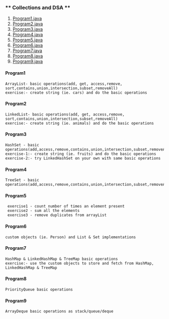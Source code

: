 ###  ** Collections and DSA ** ###

1. [Program1.java](#Program1)
2. [Program2.java](#Program2)
3. [Program3.java](#program3)
4. [Program4.java](#program4)
5. [Program5.java](#program5)
6. [Program6.java](#program6)
7. [Program7.java](#program7)
8. [Program8.java](#program8)
9. [Program9.java](#program9)

#### Program1
    ArrayList- basic operations(add, get, access,remove, sort,contains,union,intersection,subset,removeAll)
    exercise:- create string (ie. cars) and do the basic operations

#### Program2
    LinkedList- basic operations(add, get, access,remove, sort,contains,union,intersection,subset,removeAll)
    exercise:- create string (ie. animals) and do the basic operations

#### Program3
    HashSet - basic operations(add,access,remove,contains,union,intersection,subset,removeAll)
    exercise-1:- create string (ie. fruits) and do the basic operations
    exercise-2:- try LinkedHashSet on your own with same basic operations

#### Program4
    TreeSet - basic operations(add,access,remove,contains,union,intersection,subset,removeAll,headSet,tailSet,floor,ceiling)

#### Program5
     exercise1 - count number of times an element present
     exercise2 - sum all the elements
     exercise3 - remove duplicates from arrayList
     
#### Program6
    custom objects (ie. Person) and List & Set implementations 
    
#### Program7
    HashMap & LinkedHashMap & TreeMap basic operations
    exercise:- use the custom objects to store and fetch from HashMap, LinkedHashMap & TreeMap

#### Program8
    PriorityQueue basic operations

#### Program9
    ArrayDeque basic operations as stack/queue/deque


